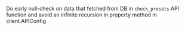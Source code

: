 Do early null-check on data that fetched from DB in `check_presets` API function and avoid an infinite recursion in property method in client.APIConfig

